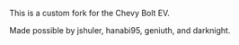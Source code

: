 This is a custom fork for the Chevy Bolt EV.

Made possible by jshuler, hanabi95, geniuth, and darknight. 
